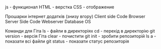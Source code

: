 js - функционал
HTML - верстка
CSS - отображение

Прошарки інтернет додатків (знизу вгору)
Client side Code
Browser
Server Side Code
Webserver
Database
OS

Команди для Гіта
ls - файли в директоріях
cd - перехід в директорію
git version - версія Гіта
clear - почистити
git init - зробити репозиторій
ls a - показати всі файли
git status - показати статус репозиторія
